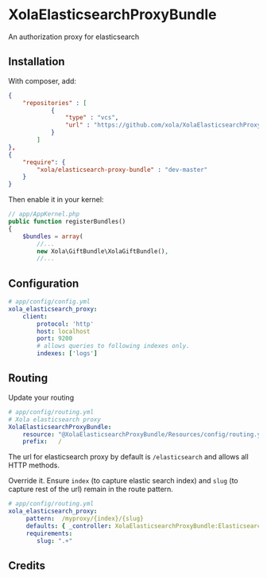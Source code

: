 XolaElasticsearchProxyBundle
============================

An authorization proxy for elasticsearch


Installation
------------

With composer, add:

```json
{
    "repositories" : [
            {
                "type" : "vcs",
                "url" : "https://github.com/xola/XolaElasticsearchProxyBundle"
            }
        ]
},
{
    "require": {
        "xola/elasticsearch-proxy-bundle" : "dev-master"
    }
}
```

Then enable it in your kernel:

```php
// app/AppKernel.php
public function registerBundles()
{
    $bundles = array(
        //...
        new Xola\GiftBundle\XolaGiftBundle(),
        //...
```
Configuration
-------------

```yaml
# app/config/config.yml
xola_elasticsearch_proxy:
    client:
        protocol: 'http'
        host: localhost
        port: 9200
        # allows queries to following indexes only.
        indexes: ['logs']
```

Routing
-------------

Update your routing

```yaml
# app/config/routing.yml
# Xola elasticsearch proxy
XolaElasticsearchProxyBundle:
    resource: "@XolaElasticsearchProxyBundle/Resources/config/routing.yml"
    prefix:   /
```
The url for elasticsearch proxy by default is `/elasticsearch` and allows all HTTP methods.

Override it. Ensure `index` (to capture elastic search index) and `slug` (to capture rest of the url) remain in the
route pattern.

```yaml
# app/config/routing.yml
xola_elasticsearch_proxy:
     pattern:  /myproxy/{index}/{slug}
     defaults: { _controller: XolaElasticsearchProxyBundle:ElasticsearchProxy:proxy }
     requirements:
        slug: ".+"
```



Credits
-------

[XolaElasticsearchProxy]: https://github.com/xola/XolaElasticsearchProxyBundle
[Xola]: http://xola.com/overview
